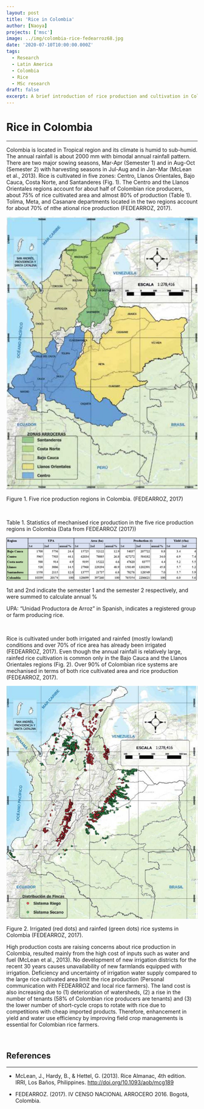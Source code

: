 ```yaml
---
layout: post
title: 'Rice in Colombia'
author: [Naoya]
projects: ['msc']
image: ../img/colombia-rice-fedearroz68.jpg
date: '2020-07-10T10:00:00.000Z'
tags:
  - Research
  - Latin America
  - Colombia
  - Rice
  - MSc research
draft: false
excerpt: A brief introduction of rice production and cultivation in Colombia.
---
```


# Rice in Colombia

---

Colombia is located in Tropical region and its climate is humid to sub-humid. The annual rainfall is about 2000 mm with bimodal annual rainfall pattern. There are two major sowing seasons, Mar-Apr (Semester 1) and in Aug-Oct (Semester 2) with harvesting seasons in Jul-Aug and in Jan-Mar (McLean et al., 2013). Rice is cultivated in five zones: Centro, Llanos Orientales, Bajo Cauca, Costa Norte, and Santanderes (Fig. 1). The Centro and the Llanos Orientales regions account for about half of Colombian rice producers, about 75% of rice cultivated area and almost 80% of production (Table 1). Tolima, Meta, and Casanare departments located in the two regions account for about 70% of nthe ational rice production (FEDEARROZ, 2017).

![](../img/colombia-rice-zones.jpg)

Figure 1. Five rice production regions in Colombia. (FEDEARROZ, 2017)

<br>

Table 1. Statistics of mechanised rice production in the five rice production regions in Colombia (Data from FEDEARROZ (2017))

![](../img/colombia-rice-stats.jpg)

1st and 2nd indicate the semester 1 and the semester 2 respectively, and were summed to calculate annual %

UPA: “Unidad Productora de Arroz” in Spanish, indicates a registered group or farm producing rice.

<br>

Rice is cultivated under both irrigated and rainfed (mostly lowland) conditions and over 70% of rice area has already been irrigated (FEDEARROZ, 2017). Even though the annual rainfall is relatively large, rainfed rice cultivation is common only in the Bajo Cauca and the Llanos Orientales regions (Fig. 2). Over 90% of Colombian rice systems are mechanised in terms of both rice cultivated area and rice production (FEDEARROZ, 2017).

![](../img/colombia-rice-irrigation.jpg)

Figure 2. Irrigated (red dots) and rainfed (green dots) rice systems in Colombia (FEDEARROZ, 2017).

High production costs are raising concerns about rice production in Colombia, resulted mainly from the high cost of inputs such as water and fuel (McLean et al., 2013). No development of new irrigation districts for the recent 30 years causes unavailability of new farmlands equipped with irrigation. Deficiency and uncertainty of irrigation water supply compared to the large rice cultivated area limit the rice production (Personal communication with FEDEARROZ and local rice farmers). The land cost is also increasing due to (1) deterioration of watersheds, (2) a rise in the number of tenants (58% of Colombian rice producers are tenants) and (3) the lower number of short-cycle crops to rotate with rice due to competitions with cheap imported products. Therefore, enhancement in yield and water use efficiency by improving field crop managements is essential for Colombian rice farmers.

<br>

## References

---

- McLean, J., Hardy, B., & Hettel, G. (2013). Rice Almanac, 4th edition. IRRI, Los Baños, Philippines. http://doi.org/10.1093/aob/mcg189

- FEDEARROZ. (2017). Ⅳ CENSO NACIONAL ARROCERO 2016. Bogotá, Colombia.
